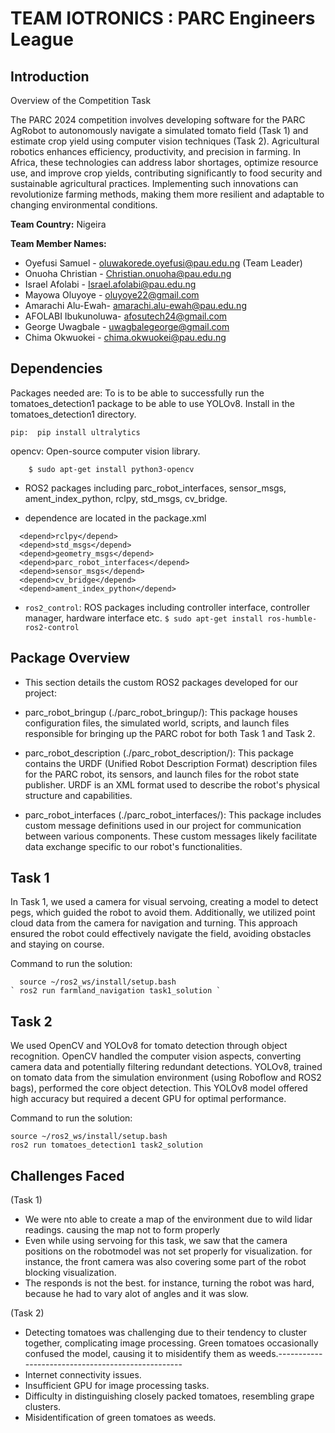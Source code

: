 # TEAM IOTRONICS : PARC Engineers League 

## Introduction

Overview of the Competition Task

The PARC 2024 competition involves developing software for the PARC AgRobot to autonomously navigate a simulated tomato field (Task 1) and estimate crop yield using computer vision techniques (Task 2).
Agricultural robotics enhances efficiency, productivity, and precision in farming. In Africa, these technologies can address labor shortages, optimize resource use, and improve crop yields, contributing significantly to food security and sustainable agricultural practices. Implementing such innovations can revolutionize farming methods, making them more resilient and adaptable to changing environmental conditions.

**Team Country:** Nigeira

**Team Member Names:**

* Oyefusi Samuel - oluwakorede.oyefusi@pau.edu.ng (Team Leader)
* Onuoha Christian - Christian.onuoha@pau.edu.ng
* Israel Afolabi - Israel.afolabi@pau.edu.ng
* Mayowa Oluyoye - oluyoye22@gmail.com
* Amarachi Alu-Ewah- amarachi.alu-ewah@pau.edu.ng
* AFOLABI Ibukunoluwa- afosutech24@gmail.com
* George Uwagbale - uwagbalegeorge@gmail.com
* Chima Okwuokei - chima.okwuokei@pau.edu.ng
  

## Dependencies
Packages needed are: 
To is to be able to successfully run the tomatoes_detection1 package to be able to use YOLOv8. Install in the tomatoes_detection1 directory.
```
pip:  pip install ultralytics 
```
opencv: Open-source computer vision library.
```
    $ sudo apt-get install python3-opencv
```
  
- ROS2 packages including parc_robot_interfaces, sensor_msgs, ament_index_python, rclpy, std_msgs, cv_bridge.
  
- dependence are located in the package.xml
```
  <depend>rclpy</depend>
  <depend>std_msgs</depend>
  <depend>geometry_msgs</depend>
  <depend>parc_robot_interfaces</depend>
  <depend>sensor_msgs</depend>
  <depend>cv_bridge</depend>
  <depend>ament_index_python</depend>
```
  
- `ros2_control`: ROS packages including controller interface, controller manager, hardware interface etc.
    `$ sudo apt-get install ros-humble-ros2-control`

## Package Overview

* This section details the custom ROS2 packages developed for our project:

* parc_robot_bringup (./parc_robot_bringup/): This package houses configuration files, the simulated world, scripts, and launch files responsible for bringing up the PARC robot for both Task 1 and Task 2.

* parc_robot_description (./parc_robot_description/): This package contains the URDF (Unified Robot Description Format) description files for the PARC robot, its sensors, and launch files for the robot state publisher. URDF is an XML format used to describe the robot's physical structure and capabilities.

* parc_robot_interfaces (./parc_robot_interfaces/): This package includes custom message definitions used in our project for communication between various components. These custom messages likely facilitate data exchange specific to our robot's functionalities.


## Task 1

In Task 1, we used a camera for visual servoing, creating a model to detect pegs, which guided the robot to avoid them. Additionally, we utilized point cloud data from the camera for navigation and turning. This approach ensured the robot could effectively navigate the field, avoiding obstacles and staying on course.

Command to run the solution:
```
  source ~/ros2_ws/install/setup.bash
` ros2 run farmland_navigation task1_solution `
```
## Task 2
We used OpenCV and YOLOv8 for tomato detection through object recognition. OpenCV handled the computer vision aspects, converting camera data and potentially filtering redundant detections. YOLOv8, trained on tomato data from the simulation environment (using Roboflow and ROS2 bags), performed the core object detection. This YOLOv8 model offered high accuracy but required a decent GPU for optimal performance.

Command to run the solution:

```
source ~/ros2_ws/install/setup.bash
ros2 run tomatoes_detection1 task2_solution
```

## Challenges Faced
(Task 1)
- We were nto able to create a map of the environment due to wild lidar readings. causing the map not to form properly
- Even while using servoing for this task, we saw that the camera positions on the robotmodel was not set properly for visualization. for instance, the front camera was also covering some part of the robot blocking visualization.
- The responds is not the best. for instance, turning the robot was hard, because he had to vary alot of angles and it was slow. 


(Task 2)
- Detecting tomatoes was challenging due to their tendency to cluster together, complicating image processing. Green tomatoes occasionally confused the model, 
 causing it to misidentify them as weeds.--------------------------------------------------
- Internet connectivity issues.
- Insufficient GPU for image processing tasks.
- Difficulty in distinguishing closely packed tomatoes, resembling grape clusters.
- Misidentification of green tomatoes as weeds.
